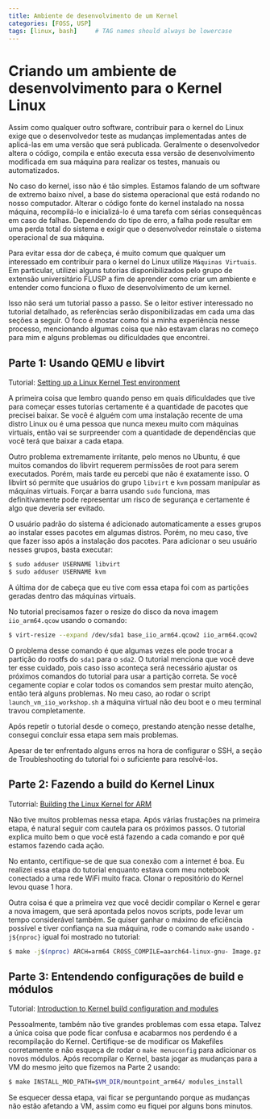 ```yaml
---
title: Ambiente de desenvolvimento de um Kernel
categories: [FOSS, USP]
tags: [linux, bash]     # TAG names should always be lowercase
---
```


# Criando um ambiente de desenvolvimento para o Kernel Linux

Assim como qualquer outro software, contribuir para o kernel do
Linux exige que o desenvolvedor teste as mudanças implementadas
antes de aplicá-las em uma versão que será publicada. Geralmente o
desenvolvedor altera o código, compila e então executa
essa versão de desenvolvimento modificada em sua máquina para
realizar os testes, manuais ou automatizados.

No caso do kernel, isso não é tão simples. Estamos falando de um software de extremo baixo nível, a base do sistema operacional que está rodando no nosso computador. Alterar o código fonte do kernel instalado na nossa máquina, recompilá-lo e inicializá-lo é uma tarefa com sérias consequêncas em caso de falhas. Dependendo do tipo de erro, a falha pode resultar em uma perda total do sistema e exigir que o desenvolvedor reinstale o sistema operacional de sua máquina.

Para evitar essa dor de cabeça, é muito comum que qualquer um interessado em contribuir para o kernel do Linux utilize `Máquinas Virtuais`. Em particular, utilizei alguns tutorias disponibilizados pelo grupo de extensão universitário FLUSP a fim de aprender como criar um ambiente e entender como funciona o fluxo de desenvolvimento de um kernel.

Isso não será um tutorial passo a passo. Se o leitor estiver interessado no tutorial detalhado, as referências serão disponibilizadas em cada uma das seções a seguir. O foco é mostar como foi a minha experiência nesse processo, mencionando algumas coisa que não estavam claras no começo para mim e alguns problemas ou dificuldades que encontrei.

## Parte 1: Usando QEMU e libvirt

Tutorial: [Setting up a Linux Kernel Test environment](https://flusp.ime.usp.br/kernel/qemu-libvirt-setup/)

A primeira coisa que lembro quando penso em quais dificuldades que tive para começar esses tutorias certamente é a quantidade de pacotes que precisei baixar. Se você é alguém com uma instalação recente de uma distro Linux ou é uma pessoa que nunca mexeu muito com máquinas virtuais, então vai se surpreender com a quantidade de dependências que você terá que baixar a cada etapa.

Outro problema extremamente irritante, pelo menos no Ubuntu, é que muitos comandos do libvirt requerem permissões de root para serem executados. Porém, mais tarde eu percebi que não é exatamente isso. O libvirt só permite que usuários do grupo `libvirt` e `kvm` possam manipular as máquinas virtuais. Forçar a barra usando `sudo` funciona, mas definitivamente pode representar um risco de segurança e certamente é algo que deveria ser evitado.

O usuário padrão do sistema é adicionado automaticamente a esses grupos ao instalar esses pacotes em algumas distros. Porém, no meu caso, tive que fazer isso após a instalação dos pacotes. Para adicionar o seu usuário nesses grupos, basta executar:

```bash
$ sudo adduser USERNAME libvirt
$ sudo adduser USERNAME kvm
```

A última dor de cabeça que eu tive com essa etapa foi com as partições geradas dentro das máquinas virtuais.

No tutorial precisamos fazer o resize do disco da nova imagem `iio_arm64.qcow` usando o comando:

```bash
$ virt-resize --expand /dev/sda1 base_iio_arm64.qcow2 iio_arm64.qcow2
```

O problema desse comando é que algumas vezes ele pode trocar a partição do rootfs do `sda1` para o `sda2`. O tutorial menciona que você deve ter esse cuidado, pois caso isso aconteça será necessário ajustar os próximos comandos do tutorial para usar a partição correta. Se você cegamente copiar e colar todos os comandos sem prestar muito atenção, então terá alguns problemas. No meu caso, ao rodar o script `launch_vm_iio_workshop.sh` a máquina virtual não deu boot e o meu terminal travou completamente.

Após repetir o tutorial desde o começo, prestando atenção nesse detalhe, consegui concluir essa etapa sem mais problemas.

Apesar de ter enfrentado alguns erros na hora de configurar o SSH, a seção de Troubleshooting do tutorial foi o suficiente para resolvê-los.

## Parte 2: Fazendo a build do Kernel Linux

Tutorrial: [Building the Linux Kernel for ARM](https://flusp.ime.usp.br/kernel/build-linux-for-arm/)

Não tive muitos problemas nessa etapa. Após várias frustações na primeira etapa, é natural seguir com cautela para os próximos passos. O tutorial explica muito bem o que você está fazendo a cada comando e por quê estamos fazendo cada ação.

No entanto, certifique-se de que sua conexão com a internet é boa. Eu realizei essa etapa do tutorial enquanto estava com meu notebook conectado a uma rede WiFi muito fraca. Clonar o repositório do Kernel levou quase 1 hora.

Outra coisa é que a primeira vez que você decidir compilar o Kernel e gerar a nova imagem, que será apontada pelos novos scripts, pode levar um tempo considerável também. Se quiser ganhar o máximo de eficiência possível e tiver confiança na sua máquina, rode o comando `make` usando `-j${nproc}` igual foi mostrado no tutorial:

```bash
$ make -j$(nproc) ARCH=arm64 CROSS_COMPILE=aarch64-linux-gnu- Image.gz modules
```

## Parte 3: Entendendo configurações de build e módulos

Tutorial: [Introduction to Kernel build configuration and modules](https://flusp.ime.usp.br/kernel/modules-intro/)

Pessoalmente, também não tive grandes problemas com essa etapa. Talvez a única coisa que pode ficar confusa e acabarmos nos perdendo é a recompilação do Kernel. Certifique-se de modificar os Makefiles corretamente e não esqueça de rodar o `make menuconfig` para adicionar os novos módulos. Após recompilar o Kernel, basta jogar as mudanças para a VM do mesmo jeito que fizemos na Parte 2 usando:

```bash
$ make INSTALL_MOD_PATH=$VM_DIR/mountpoint_arm64/ modules_install
```

Se esquecer dessa etapa, vai ficar se perguntando porque as mudanças não estão afetando a VM, assim como eu fiquei por alguns bons minutos.